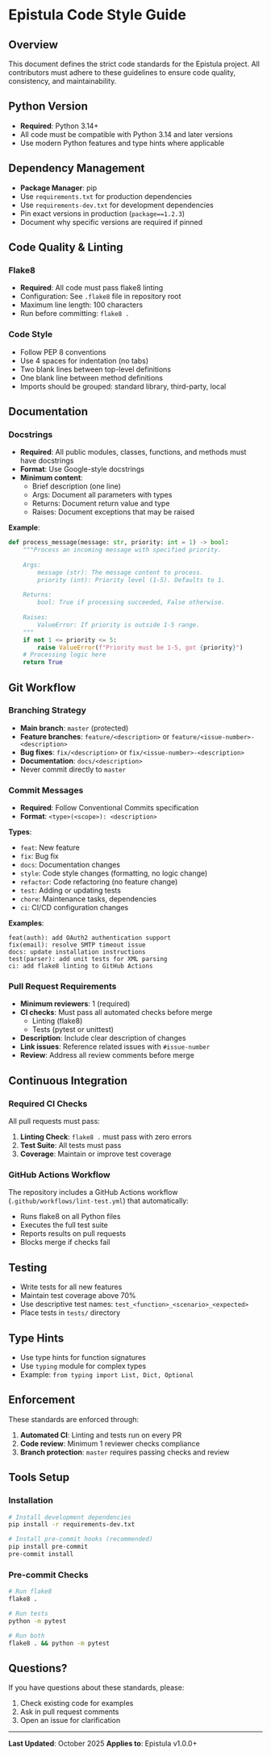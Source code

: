# Epistula Code Style Guide

## Overview

This document defines the strict code standards for the Epistula project. All contributors must adhere to these guidelines to ensure code quality, consistency, and maintainability.

## Python Version

- **Required**: Python 3.14+
- All code must be compatible with Python 3.14 and later versions
- Use modern Python features and type hints where applicable

## Dependency Management

- **Package Manager**: pip
- Use `requirements.txt` for production dependencies
- Use `requirements-dev.txt` for development dependencies
- Pin exact versions in production (`package==1.2.3`)
- Document why specific versions are required if pinned

## Code Quality & Linting

### Flake8

- **Required**: All code must pass flake8 linting
- Configuration: See `.flake8` file in repository root
- Maximum line length: 100 characters
- Run before committing: `flake8 .`

### Code Style

- Follow PEP 8 conventions
- Use 4 spaces for indentation (no tabs)
- Two blank lines between top-level definitions
- One blank line between method definitions
- Imports should be grouped: standard library, third-party, local

## Documentation

### Docstrings

- **Required**: All public modules, classes, functions, and methods must have docstrings
- **Format**: Use Google-style docstrings
- **Minimum content**:
  - Brief description (one line)
  - Args: Document all parameters with types
  - Returns: Document return value and type
  - Raises: Document exceptions that may be raised

**Example**:

```python
def process_message(message: str, priority: int = 1) -> bool:
    """Process an incoming message with specified priority.
    
    Args:
        message (str): The message content to process.
        priority (int): Priority level (1-5). Defaults to 1.
    
    Returns:
        bool: True if processing succeeded, False otherwise.
    
    Raises:
        ValueError: If priority is outside 1-5 range.
    """
    if not 1 <= priority <= 5:
        raise ValueError(f"Priority must be 1-5, got {priority}")
    # Processing logic here
    return True
```

## Git Workflow

### Branching Strategy

- **Main branch**: `master` (protected)
- **Feature branches**: `feature/<description>` or `feature/<issue-number>-<description>`
- **Bug fixes**: `fix/<description>` or `fix/<issue-number>-<description>`
- **Documentation**: `docs/<description>`
- Never commit directly to `master`

### Commit Messages

- **Required**: Follow Conventional Commits specification
- **Format**: `<type>(<scope>): <description>`

**Types**:
- `feat`: New feature
- `fix`: Bug fix
- `docs`: Documentation changes
- `style`: Code style changes (formatting, no logic change)
- `refactor`: Code refactoring (no feature change)
- `test`: Adding or updating tests
- `chore`: Maintenance tasks, dependencies
- `ci`: CI/CD configuration changes

**Examples**:
```
feat(auth): add OAuth2 authentication support
fix(email): resolve SMTP timeout issue
docs: update installation instructions
test(parser): add unit tests for XML parsing
ci: add flake8 linting to GitHub Actions
```

### Pull Request Requirements

- **Minimum reviewers**: 1 (required)
- **CI checks**: Must pass all automated checks before merge
  - Linting (flake8)
  - Tests (pytest or unittest)
- **Description**: Include clear description of changes
- **Link issues**: Reference related issues with `#issue-number`
- **Review**: Address all review comments before merge

## Continuous Integration

### Required CI Checks

All pull requests must pass:

1. **Linting Check**: `flake8 .` must pass with zero errors
2. **Test Suite**: All tests must pass
3. **Coverage**: Maintain or improve test coverage

### GitHub Actions Workflow

The repository includes a GitHub Actions workflow (`.github/workflows/lint-test.yml`) that automatically:

- Runs flake8 on all Python files
- Executes the full test suite
- Reports results on pull requests
- Blocks merge if checks fail

## Testing

- Write tests for all new features
- Maintain test coverage above 70%
- Use descriptive test names: `test_<function>_<scenario>_<expected>`
- Place tests in `tests/` directory

## Type Hints

- Use type hints for function signatures
- Use `typing` module for complex types
- Example: `from typing import List, Dict, Optional`

## Enforcement

These standards are enforced through:

1. **Automated CI**: Linting and tests run on every PR
2. **Code review**: Minimum 1 reviewer checks compliance
3. **Branch protection**: `master` requires passing checks and review

## Tools Setup

### Installation

```bash
# Install development dependencies
pip install -r requirements-dev.txt

# Install pre-commit hooks (recommended)
pip install pre-commit
pre-commit install
```

### Pre-commit Checks

```bash
# Run flake8
flake8 .

# Run tests
python -m pytest

# Run both
flake8 . && python -m pytest
```

## Questions?

If you have questions about these standards, please:

1. Check existing code for examples
2. Ask in pull request comments
3. Open an issue for clarification

---

**Last Updated**: October 2025
**Applies to**: Epistula v1.0.0+
